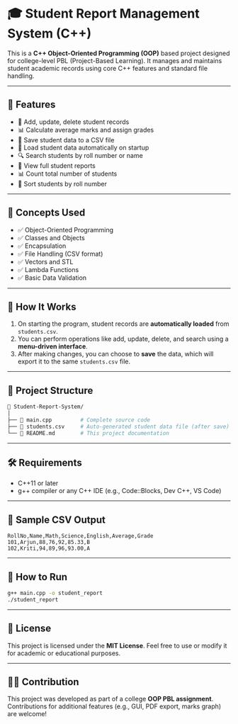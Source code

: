 # 🎓 Student Report Management System (C++)


This is a **C++ Object-Oriented Programming (OOP)** based project designed for college-level PBL (Project-Based Learning). It manages and maintains student academic records using core C++ features and standard file handling.

---

## 🚀 Features

- 📌 Add, update, delete student records  
- 📊 Calculate average marks and assign grades  
- 📁 Save student data to a CSV file  
- 🔄 Load student data automatically on startup  
- 🔍 Search students by roll number or name  
- 🧾 View full student reports  
- 📊 Count total number of students  
- 🔢 Sort students by roll number  

---

## 🧠 Concepts Used

- ✅ Object-Oriented Programming  
- ✅ Classes and Objects  
- ✅ Encapsulation  
- ✅ File Handling (CSV format)  
- ✅ Vectors and STL  
- ✅ Lambda Functions  
- ✅ Basic Data Validation  

---

## 💾 How It Works

1. On starting the program, student records are **automatically loaded** from `students.csv`.
2. You can perform operations like add, update, delete, and search using a **menu-driven interface**.
3. After making changes, you can choose to **save** the data, which will export it to the same `students.csv` file.

---

## 📁 Project Structure

```bash
📂 Student-Report-System/
│
├── 📄 main.cpp         # Complete source code
├── 📄 students.csv     # Auto-generated student data file (after save)
└── 📄 README.md        # This project documentation
```

---

## 🛠️ Requirements

- C++11 or later
- g++ compiler or any C++ IDE (e.g., Code::Blocks, Dev C++, VS Code)

---

## 🧪 Sample CSV Output

```
RollNo,Name,Math,Science,English,Average,Grade
101,Arjun,88,76,92,85.33,B
102,Kriti,94,89,96,93.00,A
```

---

## 📌 How to Run

```bash
g++ main.cpp -o student_report
./student_report
```

---

## 📄 License

This project is licensed under the **MIT License**. Feel free to use or modify it for academic or educational purposes.

---

## 🙋‍♀️ Contribution

This project was developed as part of a college **OOP PBL assignment**. Contributions for additional features (e.g., GUI, PDF export, marks graph) are welcome!
